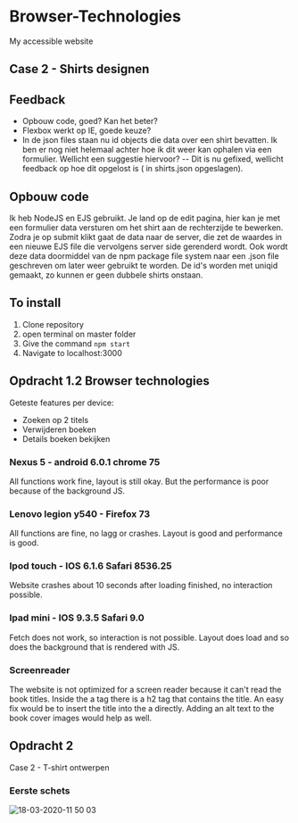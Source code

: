 # Browser-Technologies
My accessible website

## Case 2 - Shirts designen

## Feedback
- Opbouw code, goed? Kan het beter?
- Flexbox werkt op IE, goede keuze?
- In de json files staan nu id objects die data over een shirt bevatten. Ik ben er nog niet helemaal achter hoe ik dit weer kan ophalen via
een formulier. Wellicht een suggestie hiervoor? -- Dit is nu gefixed, wellicht feedback op hoe dit opgelost is ( in shirts.json opgeslagen).

## Opbouw code
Ik heb NodeJS en EJS gebruikt.
Je land op de edit pagina, hier kan je met een formulier data versturen om het shirt aan de rechterzijde te bewerken.
Zodra je op submit klikt gaat de data naar de server, die zet de waardes in een nieuwe EJS file die vervolgens server side gerenderd wordt.
Ook wordt deze data doormiddel van de npm package file system naar een .json file geschreven om later weer gebruikt te worden.
De id's worden met uniqid gemaakt, zo kunnen er geen dubbele shirts onstaan.


## To install
1. Clone repository
2. open terminal on master folder
3. Give the command `npm start`
4. Navigate to localhost:3000


## Opdracht 1.2 Browser technologies
Geteste features per device:
- Zoeken op 2 titels
- Verwijderen boeken
- Details boeken bekijken


### Nexus 5 - android 6.0.1 chrome 75
All functions work fine, layout is still okay. But the performance is poor because of the background JS.

### Lenovo legion y540 - Firefox 73
All functions are fine, no lagg or crashes. Layout is good and performance is good.

### Ipod touch - IOS 6.1.6 Safari 8536.25 
Website crashes about 10 seconds after loading finished, no interaction possible.

### Ipad mini - IOS 9.3.5 Safari 9.0
Fetch does not work, so interaction is not possible. Layout does load and so does the background that is rendered with JS.

### Screenreader
The website is not optimized for a screen reader because it can't read the book titles. Inside the a tag there is a h2 tag that contains the title. An easy fix would be to insert the title into the a directly. Adding an alt text to the book cover images would help as well.

## Opdracht 2
Case 2 - T-shirt ontwerpen

### Eerste schets

![18-03-2020-11 50 03](https://user-images.githubusercontent.com/43336468/76953364-e0c9c680-690e-11ea-9392-df6b7143f6cb.jpg)


